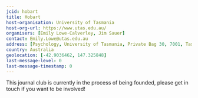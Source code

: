 ```yaml
---
jcid: hobart
title: Hobart 
host-organisation: University of Tasmania 
host-org-url: https://www.utas.edu.au/
organisers: [Emily Lowe-Calverley, Jim Sauer] 
contact: Emily.Lowe@utas.edu.au 
address: [Psychology, University of Tasmania, Private Bag 30, 7001, Tasmania]
country: Australia
geolocation: [-42.9036462, 147.325848]
last-message-level: 0
last-message-timestamp: 0
---
```

This journal club is currently in the process of being founded, please get in touch if you want to be involved!
